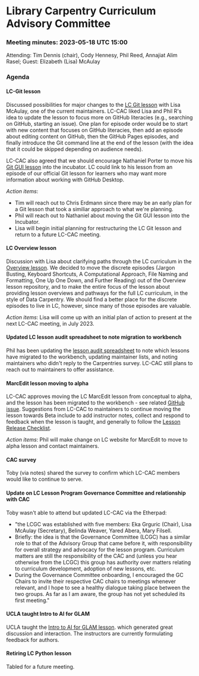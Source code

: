 # Library Carpentry Curriculum Advisory Committee 
### Meeting minutes: 2023-05-18 UTC 15:00

Attending: Tim Dennis (chair), Cody Hennesy, Phil Reed, Annajiat Alim Rasel; Guest: Elizabeth (Lisa) McAulay

### Agenda

#### LC-Git lesson

Discussed possibilities for major changes to the [LC Git lesson](https://librarycarpentry.org/lc-git/) with Lisa McAulay, one of the current maintainers. LC-CAC liked Lisa and Phil R's idea to update the lesson to focus more on GitHub literacies (e.g., searching on GitHub, starting an issue). One plan for episode order would be to start with new content that focuses on GitHub literacies, then add an episode about editing content on GitHub, then the GitHub Pages episodes, and finally introduce the Git command line at the end of the lesson (with the idea that it could be skipped depending on audience needs).

LC-CAC also agreed that we should encourage Nathaniel Porter to move his [Git GUI lesson](https://github.com/ndporter/lc-git-gui) into the incubator. LC could link to his lesson from an episode of our official Git lesson for learners who may want more information about working with GitHub Desktop.

*Action items*:
- Tim will reach out to Chris Erdmann since there may be an early plan for a Git lesson that took a similiar approach to what we're planning.
- Phil will reach out to Nathaniel about moving the Git GUI lesson into the Incubator.
- Lisa will begin initial planning for restructuring the LC Git lesson and return to a future LC-CAC meeting.


#### LC Overview lesson
Discussion with Lisa about clarifying paths through the LC curriculum in the [Overview lesson](https://librarycarpentry.org/lc-overview/). We decided to move the discrete episodes (Jargon Busting, Keyboard Shortcuts, A Computational Approach, File Naming and Formatting, One Up One Down, and Further Reading) out of the Overview lesson repository, and to make the entire focus of the lesson about providing lesson overviews and pathways for the full LC curriculum, in the style of Data Carpentry. We should find a better place for the discrete episodes to live in LC, however, since many of those episodes are valuable.

*Action items*:
Lisa will come up with an initial plan of action to present at the next LC-CAC meeting, in July 2023.

#### Updated LC lesson audit spreadsheet to note migration to workbench

Phil has been updating the [lesson audit spreadsheet](https://docs.google.com/spreadsheets/d/192j2nRgusL1S75OZxDcivFtQZ1EedRj6ZARA7u3N80A/edit#gid=0) to note which lessons have migrated to the workbench, updating maintainer lists, and noting maintainers who didn't reply to the Carpentries survey. LC-CAC still plans to reach out to maintainers to offer assistance.


#### MarcEdit lesson moving to alpha 
LC-CAC approves moving the LC MarcEdit lesson from conceptual to alpha, and the lesson has been migrated to the workbench - see related [GitHub issue](https://github.com/LibraryCarpentry/librarycarpentry.github.io/pull/172#issuecomment-1531661517). Suggestions from LC-CAC to maintainers to continue moving the lesson towards Beta include to add instructor notes, collect and respond to feedback when the lesson is taught, and generally to follow the [Lesson Release Checklist](https://docs.carpentries.org/topic_folders/lesson_development/lesson_release.html).

*Action items*:
Phil will make change on LC website for MarcEdit to move to alpha lesson and contact maintainers.

#### CAC survey
Toby (via notes) shared the survey to confirm which LC-CAC members would like to continue to serve.

#### Update on LC Lesson Program Governance Committee and relationship with CAC 
Toby wasn't able to attend but updated LC-CAC via the Etherpad: 
- "the LCGC was established with five members: Eka Grguric (Chair), Lisa McAulay (Secretary), Belinda Weaver, Yared Abera, Mary Filsell. 
- Briefly: the idea is that the Governance Committee (LCGC) has a  similar role to that of the Advisory Group that came before it, with responsibility for overall strategy and advocacy for the lesson program. Curriculum matters are still the responsibility of the CAC and (unless you hear otherwise from the LCGC) this group has authority over matters relating to curriculum development, adoption of new lessons, etc. 
- During the Governance Committee onboarding, I encouraged the GC Chairs to invite their respective CAC chairs to meetings whenever relevant, and I hope to see a healthy dialogue taking place between the two groups. As far as I am aware, the group has not yet scheduled its first meeting."

#### UCLA taught Intro to AI for GLAM 
UCLA taught the [Intro to AI for GLAM lesson](https://ucla-data-science-center.github.io/2023-05-08-UCLA/). which generated great discussion and interaction. The instructors are currently formulating feedback for authors.

#### Retiring LC Python lesson
Tabled for a future meeting.  


